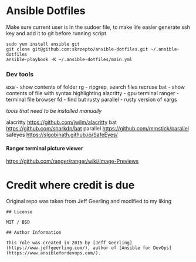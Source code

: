 # Ansible Dotfiles

Make sure current user is in the sudoer file,
to make life easier generate ssh key and add it to git before running script

```
sudo yum install ansible git
git clone git@github.com:skrzepto/ansible-dotfiles.git ~/.ansible-dotfiles
ansible-playbook -K ~/.ansible-dotfiles/main.yml
```

### Dev tools

exa - show contents of folder
rg - ripgrep, search files recruse
bat - show contents of file with syntax highlighting
alacritty - gpu terminal
ranger - terminal file browser
fd - find but rusty
parallel - rusty version of xargs

*tools that need to be installed manually*

alacritty https://github.com/jwilm/alacritty
bat https://github.com/sharkdp/bat
parallel https://github.com/mmstick/parallel
safeyes https://slgobinath.github.io/SafeEyes/

#### Ranger terminal picture viewer
https://github.com/ranger/ranger/wiki/Image-Previews

# Credit where credit is due

Original repo was taken from Jeff Geerling and modified to my liking

```
## License

MIT / BSD

## Author Information

This role was created in 2015 by [Jeff Geerling](https://www.jeffgeerling.com/), author of [Ansible for DevOps](https://www.ansiblefordevops.com/).
```
